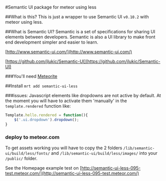 #Semantic UI package for meteor using less

##What is this?
This is just a wrapper to use Semantic UI `v0.10.2` with meteor using less.

##What is Semantic UI?
Semantic is a set of specifications for sharing UI elements between developers. Semantic is also a UI library to make front end development simpler and easier to learn. 

[http://www.semantic-ui.com/](http://www.semantic-ui.com/)

[https://github.com/jlukic/Semantic-UI](https://github.com/jlukic/Semantic-UI)

###You'll need
[Meteorite](https://github.com/oortcloud/meteorite) 

##Install
`mrt add semantic-ui-less`

###issues:
Javascript elements like dropdowns are not active by default. 
At the moment you will have to activate them 'manually' in the `template.rendered` function like: 

```javascript
Template.hello.rendered = function(){
	$('.ui.dropdown').dropdown();
}
```

### deploy to meteor.com
To get assets working you will have to copy the 2 folders `/lib/semantic-ui/build/less/fonts/` and `/lib/semantic-ui/build/less/images/` into your `/public/`
folder.

See the Homepage example test on [http://semantic-ui-less-095-test.meteor.com/](http://semantic-ui-less-095-test.meteor.com/)
